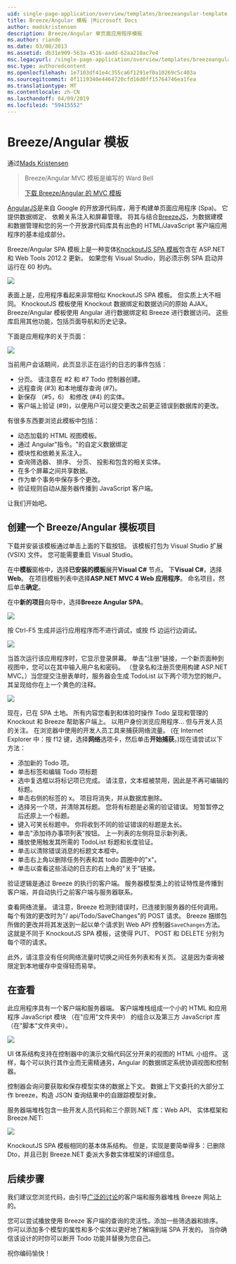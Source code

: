 ```yaml
---
uid: single-page-application/overview/templates/breezeangular-template
title: Breeze/Angular 模板 |Microsoft Docs
author: madskristensen
description: Breeze/Angular 单页面应用程序模板
ms.author: riande
ms.date: 03/08/2013
ms.assetid: db31e909-563a-4516-aadd-62aa210ac7e4
msc.legacyurl: /single-page-application/overview/templates/breezeangular-template
msc.type: authoredcontent
ms.openlocfilehash: 1e7103df41e4c355ca6f1291ef0a10269c5c403a
ms.sourcegitcommit: 0f1119340e4464720cfd16d0ff15764746ea1fea
ms.translationtype: MT
ms.contentlocale: zh-CN
ms.lasthandoff: 04/09/2019
ms.locfileid: "59415552"
---
```

# <a name="breezeangular-template"></a>Breeze/Angular 模板

通过[Mads Kristensen](https://github.com/madskristensen)

> Breeze/Angular MVC 模板是编写的 Ward Bell
> 
> [下载 Breeze/Angular 的 MVC 模板](https://go.microsoft.com/fwlink/?LinkId=286437)


[AngularJS](http://angularjs.org)是来自 Google 的开放源代码库，用于构建单页面应用程序 (Spa)。 它提供数据绑定、 依赖关系注入和屏幕管理。 将其与结合[BreezeJS](http://www.breezejs.com/?utm_source=ms-spa)，为数据建模和数据管理和您的另一个开放源代码库具有出色的 HTML/JavaScript 客户端应用程序的基本组成部分。

Breeze/Angular SPA 模板上是一种变体[KnockoutJS SPA 模板](../introduction/knockoutjs-template.md)包含在 ASP.NET 和 Web Tools 2012.2 更新。 如果您有 Visual Studio，则必须示例 SPA 启动并运行在 60 秒内。

![](http://www.breezejs.com/sites/all/images/spa-template/NgRunningTodoPage.png)

表面上是，应用程序看起来非常相似 KnockoutJS SPA 模板。 但实质上大不相同。 KnockoutJS 模板使用 Knockout 数据绑定和数据访问的原始 AJAX。 Breeze/Angular 模板使用 Angular 进行数据绑定和 Breeze 进行数据访问。 这些库启用其他功能，包括页面导航和历史记录。

下面是应用程序的关于页面：

![](http://www.breezejs.com/sites/all/images/spa-template/NgRunningAboutPage.png)

当前用户会话期间，此页显示正在运行的日志的事件包括：

- 分页。 请注意在 #2 和 #7 Todo 控制器创建。
- 远程查询 (#3) 和本地缓存查询 (#7)。
- 新保存 （#5，6） 和修改 (#4) 的实体。
- 客户端上验证 (#9)，以便用户可以提交更改之前更正错误到数据库的更改。

有很多东西要浏览此模板中包括：

- 动态加载的 HTML 视图模板。
- 通过 Angular"指令。"的自定义数据绑定
- 模块性和依赖关系注入。
- 查询筛选器、 排序、 分页、 投影和包含的相关实体。
- 在多个屏幕之间共享数据。
- 作为单个事务中保存多个更改。
- 验证规则自动从服务器传播到 JavaScript 客户端。

让我们开始吧。

## <a name="create-a-breezeangular-template-project"></a>创建一个 Breeze/Angular 模板项目

下载并安装该模板通过单击上面的下载按钮。 该模板打包为 Visual Studio 扩展 (VSIX) 文件。 您可能需要重启 Visual Studio。

在中**模板**窗格中，选择**已安装的模板**展开**Visual C#** 节点。 下**Visual C#**，选择**Web**。 在项目模板列表中选择**ASP.NET MVC 4 Web 应用程序**。 命名项目，然后单击**确定**。

在中**新的项目**向导中，选择**Breeze Angular SPA**。

![](http://www.breezejs.com/sites/all/images/spa-template/SelectBreezeNgSpaTemplate.png)

按 Ctrl-F5 生成并运行应用程序而不进行调试，或按 f5 边运行边调试。

![](http://www.breezejs.com/sites/all/images/spa-template/ZephyrLogin.png)

当首次运行该应用程序时，它显示登录屏幕。 单击"注册"链接，一个新页面种到视图中，您可以在其中输入用户名和密码。 （登录名和注册页使用构建 ASP.NET MVC。）当您提交注册表单时，服务器会生成 TodoList 以下两个项为您的帐户。 其呈现给你在上一个黄色的注释。

![](http://www.breezejs.com/sites/all/images/spa-template/TodoList.png)

现在，已在 SPA 土地。 所有内容您看到和体验时操作 Todo 呈现和管理的 Knockout 和 Breeze 帮助客户端上。 以用户身份浏览应用程序... 但与开发人员的关注。 在浏览器中使用的开发人员工具来捕获网络流量。 (在 Internet Explorer 中：按 f12 键，选择**网络**选项卡，然后单击**开始捕获**。)现在请尝试以下方法：

- 添加新的 Todo 项。
- 单击标签和编辑 Todo 项标题
- 选中复选框以将标记项已完成。 请注意，文本框被禁用，因此是不再可编辑的标题。
- 单击右侧的标签的 x。 项目将消失，并从数据库删除。
- 选择另一个项，并清除其标题。 您将有标题是必需的验证错误。 短暂暂停之后还原上一个标题。
- 键入可笑长标题中。 你将收到不同的验证错误的标题是太长。
- 单击"添加待办事项列表"按钮。 上一列表的左侧将显示新列表。
- 播放使用触发其所需的 TodoList 标题和长度验证。
- 单击以清除错误消息的标题文本框中。
- 单击右上角以删除任务列表和其 todo 圆圈中的"x"。
- 单击以查看这些活动的日志的右上角的"关于"链接。

验证逻辑是通过 Breeze 的执行的客户端。 服务器模型类上的验证特性是传播到客户端，并自动执行之前客户端与服务器联系。

查看网络流量。 请注意，Breeze 检测到错误时，已连接到服务器的任何调用。 每个有效的更改时为"/ api/Todo/SaveChanges"的 POST 请求。 Breeze 捆绑包所做的更改并将其发送到一起以单个请求到 Web API 控制器`SaveChanges`方法。 这就是不同于 KnockoutJS SPA 模板，这使得 PUT、 POST 和 DELETE 分别为每个项的请求。

此外，请注意没有任何网络流量时切换之间任务列表和有关页。 这是因为查询被限定到本地缓存中变得轻而易举。

## <a name="peek-inside"></a>在查看

此应用程序具有一个客户端和服务器端。 客户端堆栈组成一个小的 HTML 和应用程序 JavaScript 模块 （在"应用"文件夹中） 的组合以及第三方 JavaScript 库 （在"脚本"文件夹中）。

![](http://www.breezejs.com/sites/all/images/spa-template/NgClientArchitecture2.png)

UI 体系结构支持在控制器中的演示文稿代码区分开来的视图的 HTML 小组件。 这样，每个可以执行其作业而无需精通另，Angular 的数据绑定系统协调视图和控制器。

控制器会询问要获取和保存模型实体的数据上下文。 数据上下文委托的大部分工作 breeze，构造 JSON 查询结果中的自跟踪模型对象。

服务器端堆栈包含一些开发人员代码和三个原则.NET 库：Web API、 实体框架和 Breeze.NET:

![](http://www.breezejs.com/sites/all/images/spa-template/ServerArchitecture.png)

KnockoutJS SPA 模板相同的基本体系结构。 但是，实现是要简单得多：已删除 Dto，并且已到 Breeze.NET 委派大多数实体框架的详细信息。

## <a name="next-steps"></a>后续步骤

我们建议您浏览代码，由引导[广泛的讨论](http://www.breezejs.com/ng-spa-template?utm_source=ms-spa)的客户端和服务器堆栈 Breeze 网站上的。

您可以尝试播放使用 Breeze 客户端的查询的灵活性。添加一些筛选器和排序。 你可以添加多个模型的属性和多个实体以更好地了解端到端 SPA 开发的。 当你确信该设计的时你可以断开 Todo 功能并替换为您自己。

祝你编码愉快！

